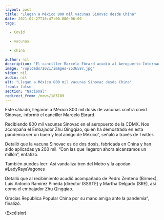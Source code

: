 ```yaml
---
layout: post
title: "Llegan a México 800 mil vacunas Sinovac desde China"
date: 2021-02-27T16:47:00.000-06:00
tags:
  
  - Covid
  
  - vacunas
  
  - china
  
author: nil
description: "El canciller Marcelo Ebrard acudió al Aeropuerto Internacional de la Ciudad de México acompañado del embajador de China, Zhu Qingqiao"
image: "/uploads/2021/images-2536587.jpg"
video: nil
audio: nil
alt: "Llegan a México 800 mil vacunas Sinovac desde China"
front: false
section: "Nacional"
redirect_from: /news/183189
---
```


Este sábado, llegaron a México 800 mil dosis de vacunas contra covid Sinovac, informó el canciller Marcelo Ebrard.

Recibiendo 800 mil vacunas Sinovac en el aeropuerto de la CDMX. Nos acompaña el Embajador Zhu Qingqiao, quien ha demostrado en esta pandemia ser un buen y leal amigo de México”, señaló a través de Twitter.

Detalló que la vacuna Sinovac es de dos dosis, fabricada en China y han sido aplicadas ya 200 mil. “Con las que llegaron ahora alcanzamos un millón”, enfatizó.

También puedes leer: Así vandaliza tren del Metro y la apodan #LadyRayaVagones

Detalló que al recibimiento acudió acompañado de Pedro Zenteno (Birmex), Luis Antonio Ramírez Pineda (director ISSSTE) y Martha Delgado (SRE), así como el embajador Zhu Qingqiao.

Gracias República Popular China por su mano amiga ante la pandemia”, finalizó.

(Excélsior)